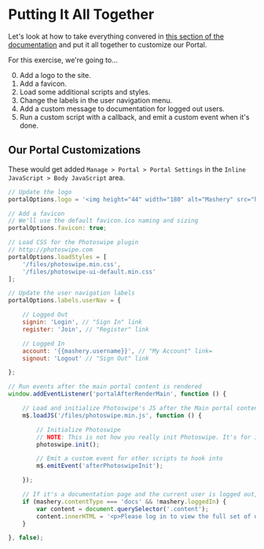 # Putting It All Together

Let's look at how to take everything convered in [this section of the documentation](/docs/read/customizing_your_portal/mashery_portal_2_documentation) and put it all together to customize our Portal.

For this exercise, we're going to...

0. Add a logo to the site.
0. Add a favicon.
0. Load some additional scripts and styles.
0. Change the labels in the user navigation menu.
0. Add a custom message to documentation for logged out users.
0. Run a custom script with a callback, and emit a custom event when it's done.

## Our Portal Customizations

These would get added `Manage > Portal > Portal Settings` in the `Inline JavaScript > Body JavaScript` area.

```js
// Update the logo
portalOptions.logo = '<img height="44" width="180" alt="Mashery" src="https://support.mashery.com/files/tibco-mashery.jpg">';

// Add a favicon
// We'll use the default favicon.ico naming and sizing
portalOptions.favicon: true;

// Load CSS for the Photoswipe plugin
// http://photoswipe.com
portalOptions.loadStyles = [
	'/files/photoswipe.min.css',
	'/files/photoswipe-ui-default.min.css'
];

// Update the user navigation labels
portalOptions.labels.userNav = {

	// Logged Out
	signin: 'Login', // "Sign In" link
	register: 'Join', // "Register" link

	// Logged In
	account: '{{mashery.username}}', // "My Account" link=
	signout: 'Logout' // "Sign Out" link

};

// Run events after the main portal content is rendered
window.addEventListener('portalAfterRenderMain', function () {

	// Load and initialize Photoswipe's JS after the Main portal content renders
	m$.loadJS('/files/photoswipe.min.js', function () {

		// Initialize Photoswipe
		// NOTE: This is not how you really init Photoswipe. It's for illustrative purposes only.
		photoswipe.init();

		// Emit a custom event for other scripts to hook into
		m$.emitEvent('afterPhotoswipeInit');

	});

	// If it's a documentation page and the current user is logged out, display a custom message
	if (mashery.contentType === 'docs' && !mashery.loggedIn) {
		var content = document.querySelector('.content');
		content.innerHTML = '<p>Please log in to view the full set of documentation. As a logged out user, you are only seeing a small introductory set of content.</p>' + content.innerHTML;
	}

}, false);
```